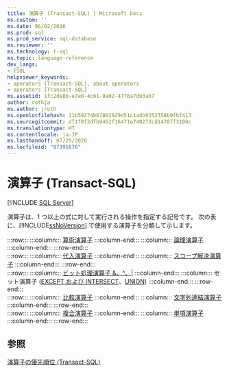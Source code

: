 ```yaml
---
title: 演算子 (Transact-SQL) | Microsoft Docs
ms.custom: ''
ms.date: 06/02/2016
ms.prod: sql
ms.prod_service: sql-database
ms.reviewer: ''
ms.technology: t-sql
ms.topic: language-reference
dev_langs:
- TSQL
helpviewer_keywords:
- operators [Transact-SQL], about operators
- operators [Transact-SQL]
ms.assetid: 1fc2de8b-e7e0-4c61-9a02-4776a7d93ab7
author: rothja
ms.author: jroth
ms.openlocfilehash: 11b59274b87802929d51c1adb9352358b9fbf413
ms.sourcegitcommit: df1f0f2dfb9452f16471e740273cd1478ff3100c
ms.translationtype: HT
ms.contentlocale: ja-JP
ms.lasthandoff: 07/29/2020
ms.locfileid: "87395876"
---
```

# <a name="operators-transact-sql"></a>演算子 (Transact-SQL)
[!INCLUDE [SQL Server](../../includes/applies-to-version/sqlserver.md)]

  演算子は、1 つ以上の式に対して実行される操作を指定する記号です。 次の表に、[!INCLUDE[ssNoVersion](../../includes/ssnoversion-md.md)] で使用する演算子を分類して示します。  
  
:::row:::
    :::column:::
        [算術演算子](../../t-sql/language-elements/arithmetic-operators-transact-sql.md)
    :::column-end:::
    :::column:::
        [論理演算子](../../t-sql/language-elements/logical-operators-transact-sql.md)
    :::column-end:::
:::row-end:::  
:::row:::
    :::column:::
        [代入演算子](../../t-sql/language-elements/assignment-operator-transact-sql.md)
    :::column-end:::
    :::column:::
        [スコープ解決演算子](../../t-sql/language-elements/scope-resolution-operator-transact-sql.md)
    :::column-end:::
:::row-end:::  
:::row:::
    :::column:::
        [ビット処理演算子 &、^、&#124;](../../t-sql/language-elements/bitwise-operators-transact-sql.md)
    :::column-end:::
    :::column:::
        セット演算子 ([EXCEPT および INTERSECT](../../t-sql/language-elements/set-operators-except-and-intersect-transact-sql.md)、[UNION](../../t-sql/language-elements/set-operators-union-transact-sql.md))
    :::column-end:::
:::row-end:::  
:::row:::
    :::column:::
        [比較演算子](../../t-sql/language-elements/comparison-operators-transact-sql.md)
    :::column-end:::
    :::column:::
        [文字列連結演算子](../../t-sql/language-elements/string-operators-transact-sql.md)
    :::column-end:::
:::row-end:::  
:::row:::
    :::column:::
        [複合演算子](../../t-sql/language-elements/compound-operators-transact-sql.md)
    :::column-end:::
    :::column:::
        [単項演算子](../../t-sql/language-elements/unary-operators-positive.md)
    :::column-end:::
:::row-end:::
 
## <a name="see-also"></a>参照  
 [演算子の優先順位 &#40;Transact-SQL&#41;](../../t-sql/language-elements/operator-precedence-transact-sql.md)  
  
  

